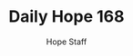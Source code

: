 ---
image: /assets/img/daily-hope-default-artwork.png
title: Daily Hope 168
number: 168
categories:
  - Daily Hope
author: Hope Staff
notes: Daily Hope 168
embed: >-
  <iframe src="https://open.spotify.com/embed/episode/0xbc9v3UCQ8QDRzUtjyw0a?utm_source=generator" width="400px" height="102px" frameborder=“0" scrolling=“no”></iframe>
---